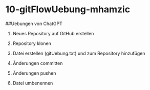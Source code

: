 # 10-gitFlowUebung-mhamzic

##Uebungen von ChatGPT

1. Neues Repository auf GitHub erstellen

2. Repository klonen

3. Datei erstellen (gitUebung.txt) und zum Repository hinzufügen

4. Änderungen committen

5. Änderungen pushen

6. Datei umbenennen
